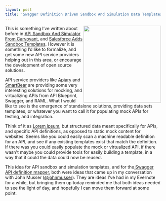 ```yaml
---
layout: post
title: 'Swagger Definition Driven Sandbox And Simulation Data Templates For APIs'
---
```

<p><img src="https://s3.amazonaws.com/kinlane-productions/bw-icons/bw-sandbox.png" alt="" width="250" align="right" /></p>
<p>This is something I&rsquo;ve written about before in <a href="http://apievangelist.com/2014/11/05/api-sandbox-and-simulator-from-carvoyant/">API Sandbox And Simulator From Carvoyant</a>, and <a href="http://apievangelist.com/2013/05/24/salesforce-adds-sandbox-templates/">Salesforce Adds Sandbox Templates</a>. However it is something I&rsquo;d like to formalize, and get some new API service providers helping out in this area, or encourage the development of open source solutions.</p>
<p>API service providers like <a href="http://apiary.io/">Apiary</a> and <a href="http://smartbear.com/">SmartBear</a> are providing some very interesting solutions for mocking, and virtualizing APIs from API Blueprint, Swagger, and RAML. What I would like to see is the emergence of standalone solutions, providing data sets templates, or whatever you want to call it for populating mock APIs for testing, and integration.</p>
<p>Think of it as <a href="http://www.lipsum.com/">Lorem Ipsum</a>, but structured data meant specifically for APIs, and specific API definitions, as opposed to static mock content for websites. Seems like you could easily scan a machine readable definition for an API, and see if any existing templates exist that match the definition. If there was you could easily populate the mock or virtualized API, if there wasn't maybe you could provide tools for easily building a template, in a way that it could the data could now be reused.</p>
<p>This idea for API sandbox and simulation templates, and for the<a href="http://apievangelist.com/2014/12/04/swagger-api-definition-mapper/"> Swagger API definition mapper</a>, both were ideas that came up in my conversation with John Musser (<a href="https://twitter.com/johnmusser/">@johnmusser</a>). They are ideas I&rsquo;ve had in my Evernote for a while, but bringing them up today reminded me that both ideas needed to see the light of day, and hopefully I can move them forward at some point.</p>